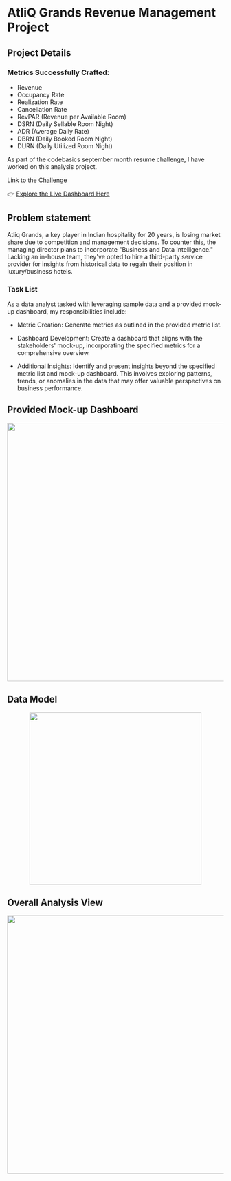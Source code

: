 
# AtliQ Grands Revenue Management Project

## Project Details

### Metrics Successfully Crafted:

- Revenue
- Occupancy Rate
- Realization Rate
- Cancellation Rate
- RevPAR (Revenue per Available Room)
- DSRN (Daily Sellable Room Night)
- ADR (Average Daily Rate)
- DBRN (Daily Booked Room Night)
- DURN (Daily Utilized Room Night)


As part of the codebasics september month resume challenge, I have worked on this analysis project.

Link to the [Challenge](https://codebasics.io/challenge/codebasics-resume-project-challenge)

👉 [Explore the Live Dashboard Here](https://bit.ly/First_Resume_Project)


## Problem statement

Atliq Grands, a key player in Indian hospitality for 20 years, is losing market share due to competition and management decisions. To counter this, the managing director plans to incorporate "Business and Data Intelligence." Lacking an in-house team, they've opted to hire a third-party service provider for insights from historical data to regain their position in luxury/business hotels.

### Task List

As a data analyst tasked with leveraging sample data and a provided mock-up dashboard, my responsibilities include:

- Metric Creation: Generate metrics as outlined in the provided metric list.

- Dashboard Development: Create a dashboard that aligns with the stakeholders' mock-up, incorporating the specified metrics for a comprehensive overview.

- Additional Insights: Identify and present insights beyond the specified metric list and mock-up dashboard. This involves exploring patterns, trends, or anomalies in the data that may offer valuable perspectives on business performance.

## Provided Mock-up Dashboard
<p align="center">
    <img src="" width="600">
</p>


## Data Model

<p align="center">
    <img src='' height="400">
</p>


## Overall Analysis View

<p align="center">
    <img src='' width="600">
</p>



